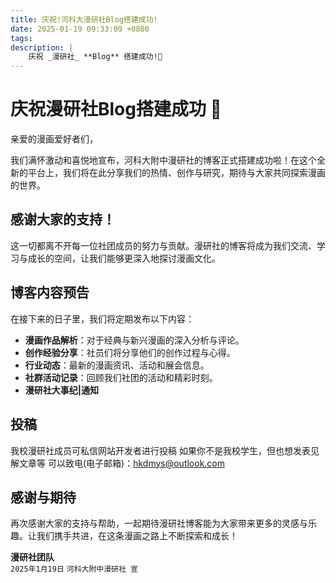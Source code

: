 ```yaml
---
title: 庆祝!河科大漫研社Blog搭建成功!
date: 2025-01-19 09:33:09 +0800
tags:
description: |
    庆祝 _漫研社_ **Blog** 搭建成功!🎉
---
```

# 庆祝漫研社Blog搭建成功 🎉

亲爱的漫画爱好者们，

我们满怀激动和喜悦地宣布，河科大附中漫研社的博客正式搭建成功啦！在这个全新的平台上，我们将在此分享我们的热情、创作与研究，期待与大家共同探索漫画的世界。

## 感谢大家的支持！

这一切都离不开每一位社团成员的努力与贡献。漫研社的博客将成为我们交流、学习与成长的空间，让我们能够更深入地探讨漫画文化。

## 博客内容预告

在接下来的日子里，我们将定期发布以下内容：

- **漫画作品解析**：对于经典与新兴漫画的深入分析与评论。
- **创作经验分享**：社员们将分享他们的创作过程与心得。
- **行业动态**：最新的漫画资讯、活动和展会信息。
- **社群活动记录**：回顾我们社团的活动和精彩时刻。
- **漫研社大事纪|通知**

## 投稿

我校漫研社成员可私信网站开发者进行投稿
如果你不是我校学生，但也想发表见解文章等
可以致电(电子邮箱)：[hkdmys@outlook.com](mailto:hkdmys@outlook.com)

## 感谢与期待

再次感谢大家的支持与帮助，一起期待漫研社博客能为大家带来更多的灵感与乐趣。让我们携手共进，在这条漫画之路上不断探索和成长！

**漫研社团队**  
`2025年1月19日`
`河科大附中漫研社 宣`
